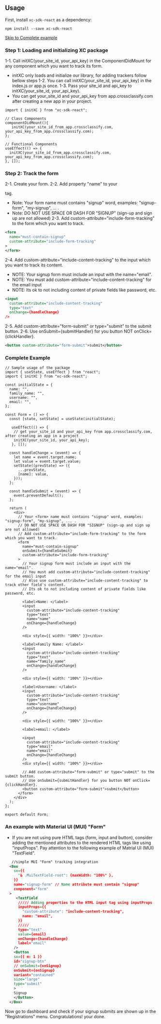 ## Usage

First, install `xc-sdk-react` as a dependency:

```shell
npm install --save xc-sdk-react
```

[Skip to Complete example](#Complete-Example)

### Step 1: Loading and initializing XC package

1-1. Call initXC(your_site_id, your_api_key) in the ComponentDidMount for any component which you want to track its form.
   - initXC only loads and initialize our library, for adding trackers follow bellow steps
1-2. You can call initXC(your_site_id, your_api_key) in the index.js or app.js once.
1-3. Pass your site_id and api_key to initXC(your_site_id, your_api_key).
   - You can get your_site_id and your_api_key from app.crossclassify.com after creating a new app in your project.

```react
import { initXC } from "xc-sdk-react";

// Class Components
componentDidMount(){
   initXC(your_site_id_from_app.crossclassify.com, your_api_key_from_app.crossclassify.com);
};
```

```react
// Functional Components
useEffect(() => {
  initXC(your_site_id_from_app.crossclassify.com, your_api_key_from_app.crossclassify.com);
}, []);
```

### Step 2: Track the form

2-1. Create your form.
2-2. Add property "name" to your <form> tag.
   - Note: Your form name must contains "signup" word, examples: "signup-form", "my-signup", ... .
   - Note: DO NOT USE SPACE OR DASH FOR "SIGNUP" (sign-up and sign up are not allowed)
2-3. Add custom-attribute="include-form-tracking" to the form which you want to track.

```xml
<form
  name="must-contain-signup"
  custom-attribute="include-form-tracking"
>
</form>
```

2-4. Add custom-attribute="include-content-tracking" to the input which you want to track its content.
   - NOTE: Your signup form must include an input with the name="email".
   - NOTE: You must add custom-attribute="include-content-tracking" for the email input
   - NOTE: Its ok to not including content of private fields like password, etc.

```xml
<input
  custom-attribute="include-content-tracking"
  type="text"
  onChange={handleChange}
/>
```

2-5. Add custom-attribute="form-submit" or type="submit" to the submit button.
2-6. Use onSubmit={submitHandler} for you button NOT onClick={clickHandler}.

```xml
<button custom-attribute="form-submit">submit</button>
```

### Complete Example

```react
// Sample usage of the package
import { useState, useEffect } from "react";
import { initXC } from "xc-sdk-react";

const initialState = {
  name: "",
  family_name: "",
  username: "",
  email: "",
};

const Form = () => {
  const [state, setState] = useState(initialState);

   useEffect(() => {
    // get your_site_id and your_api_key from app.crossclassify.com, after creating an app in a project
    initXC(your_site_id, your_api_key);
   }, []);

  const handleChange = (event) => {
    let name = event.target.name;
    let value = event.target.value;
    setState((prevState) => ({
      ...prevState,
      [name]: value,
    }));
  };

  const handleSubmit = (event) => {
    event.preventDefault();
  };

  return (
    <div>
      // Your <form> name must contains "signup" word, examples: "signup-form", "my-signup", ... .
      // DO NOT USE SPACE OR DASH FOR "SIGNUP" (sign-up and sign up are not allowed)
      // Add custom-attribute="include-form-tracking" to the form which you want to track.
      <form
        name="must-contain-signup"
        onSubmit={handleSubmit}
        custom-attribute="include-form-tracking"
      >
        // Your signup form must include an input with the name="email".
        // You must add custom-attribute="include-content-tracking" for the email input
        // Also use custom-attribute="include-content-tracking" to track other field's content.
        // Its ok to not including content of private fields like password, etc.

        <label>Name: </label>
        <input
          custom-attribute="include-content-tracking"
          type="text"
          name="name"
          onChange={handleChange}
        />

        <div style={{ width: "100%" }}></div>

        <label>Family Name: </label>
        <input
          custom-attribute="include-content-tracking"
          type="text"
          name="family_name"
          onChange={handleChange}
        />

        <div style={{ width: "100%" }}></div>

        <label>Username: </label>
        <input
          custom-attribute="include-content-tracking"
          type="text"
          name="username"
          onChange={handleChange}
        />

        <div style={{ width: "100%" }}></div>

        <label>email: </label>

        <input
          custom-attribute="include-content-tracking"
          type="email"
          name="email"
          onChange={handleChange}
        />
        <div style={{ width: "100%" }}></div>

        // Add custom-attribute="form-submit" or type="submit" to the submit button.
        // Use onSubmit={submitHandler} for you button NOT onClick={clickHandler}.
        <button custom-attribute="form-submit">submit</button>
      </form>
    </div>
  );
};

export default Form;
```

### An example with Material UI (MUI) "Form"

- If you are not using pure HTML tags (form, input and button), consider adding the mentioned attributes to the rendered HTML tags like using "inputProps".
  Pay attention to the following example of Matrial UI (MUI) "TextField".

```xml
   //simple MUI "Form" tracking integration
  <Box
    sx={{
      "& .MuiTextField-root": {maxWidth: "100%" },
    }}
    name="signup-form" // Name attribute must contain "signup"
    component="form"
  >
     <TextField
      ///// Adding properties to the HTML input tag using inputProps
      inputProps={{
        "custom-attribute": "include-content-tracking",
        name: "email",
      }}
      /////
      type="text"
      value={email}
      onChange={handleChange}
      label="email"
    />
    <Button
    sx={{ m: 1 }}
    id="signup-btn"
    // onSubmit={onSignup}
    onSubmit={onSignup}
    variant="contained"
    size="large"
    type="submit"
    >
    Signup
    </Button>
  </Box>

```

Now go to dashboard and check if your signup submits are shown up in the "Registrations" menu.
Congratulations! your done.
